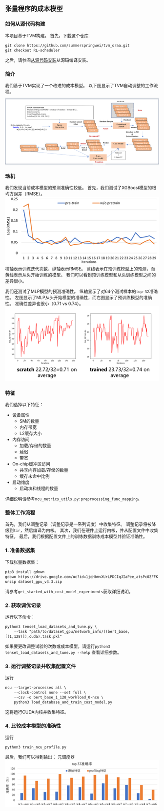 ## 张量程序的成本模型



### 如何从源代码构建
本项目基于TVM构建。
首先，下载这个仓库.
```shell
git clone https://github.com/summerspringwei/tvm_oraa.git
git checkout RL-scheduler
```
之后，请参阅[从源代码安装](https://tvm.apache.org/docs/install/from_source.html)从源码编译安装。

### 简介

我们基于TVM实现了一个改进的成本模型。
以下图显示了TVM自动调整的工作流程。

![元调度器](readme_figures/tvm-meta-scheduler-workflow.png)

### 动机
我们发现当前成本模型的预测准确性较低。
首先，我们测试了XGBoost模型的根均方误差（RMSE）。
![元调度器](readme_figures/tvm-rmse-error-xgboost.png)
横轴表示训练迭代次数，纵轴表示RMSE。
蓝线表示在预训练模型上的预测，而黄线表示从头开始训练的模型。
我们可以看到预训练模型和从头训练模型之间的差异很小。

我们还测试了MLP模型的预测准确性。
纵轴显示了对64个测试样本的`top-32`准确性。
左图显示了MLP从头开始模型的准确性，而右图显示了预训练模型的准确性。
准确性差异也很小（$0.71$ vs $0.74$）。
![元调度器](readme_figures/tvm-mlp-top32-acc.png)


### 特征

我们选择以下特征：
* 设备属性
    * SM的数量
    * 内存带宽
    * L2缓存大小
* 内存访问
    * 加载/存储的数量
    * 延迟
    * 带宽
* On-chip缓冲区访问
    * 共享内存加载/存储的数量
    * 缓存未命中比例
* 启动维度
    * 启动块和线程的数量

详细说明请参考`mcu_metrics_utils.py:preprocessing_func_mapping`。


### 整体工作流程

首先，我们从调整记录（调整记录是一系列调度）中收集特征。
调整记录将被降级到`tir`，然后编译为内核。
其次，我们在硬件上运行内核，并从配置文件中收集特征。
最后，我们根据配置文件上的训练数据训练成本模型并验证准确性。

### 1. 准备数据集

下载张量数据集：
```shell
pip3 install gdown
gdown https://drive.google.com/uc?id=1jqHbmvXUrLPDCIqJIaPee_atsPc0ZFFK
unzip dataset_gpu_v3.3.zip
```

请参考`get_started_with_cost_model_experiments`获取详细说明。

### 2. 获取调优记录
运行以下命令：

```shell
python3 tenset_load_datasets_and_tune.py \
    --task "path/to/dataset_gpu/network_info/((bert_base,[(1,128)]),cuda).task.pkl"
```
如果要更改调整试验的次数或成本模型，请运行```python3 tenset_load_datasets_and_tune.py --help```
查看详细参数。

### 3. 运行调整记录并收集配置文件
运行

```shell
ncu --target-processes all \
    --clock-control none --set full \
    --csv -o bert_base_1_128_workload_0-ncu \
    python3 load_database_and_train_cost_model.py
```
这将运行CUDA内核并收集特征。

### 4. 比较成本模型的准确性
运行

```shell
python3 train_ncu_profile.py
```
最后，我们可以得到输出：
元调度器
![meta-scheduler](readme_figures/tvm-meta-scheduler-ncu-accuracy.png)